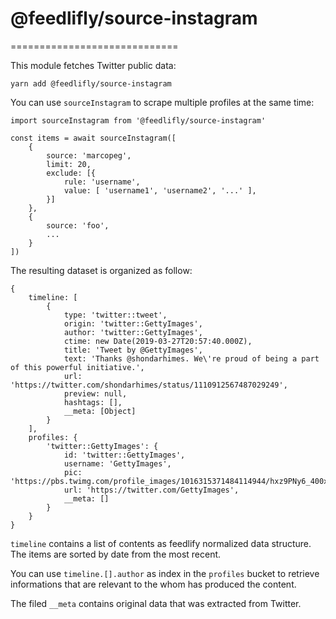 # @feedlifly/source-instagram
=============================

This module fetches Twitter public data:

    yarn add @feedlifly/source-instagram

You can use `sourceInstagram` to scrape multiple profiles at the same time:

    import sourceInstagram from '@feedlifly/source-instagram'

    const items = await sourceInstagram([
        {
            source: 'marcopeg',
            limit: 20,
            exclude: [{
                rule: 'username',
                value: [ 'username1', 'username2', '...' ],
            }]
        },
        {
            source: 'foo',
            ...
        }
    ])

The resulting dataset is organized as follow:

    {
        timeline: [
            {
                type: 'twitter::tweet',
                origin: 'twitter::GettyImages',
                author: 'twitter::GettyImages',
                ctime: new Date(2019-03-27T20:57:40.000Z),
                title: 'Tweet by @GettyImages',
                text: 'Thanks @shondarhimes. We\'re proud of being a part of this powerful initiative.',
                url: 'https://twitter.com/shondarhimes/status/1110912567487029249',
                preview: null,
                hashtags: [],
                __meta: [Object]
            }
        ],
        profiles: {
            'twitter::GettyImages': {
                id: 'twitter::GettyImages',
                username: 'GettyImages',
                pic: 'https://pbs.twimg.com/profile_images/1016315371484114944/hxz9PNy6_400x400.jpg',
                url: 'https://twitter.com/GettyImages',
                __meta: []
            }
        }
    }

`timeline` contains a list of contents as feedlify normalized data structure.  
The items are sorted by date from the most recent.

You can use `timeline.[].author` as index in the `profiles` bucket to retrieve
informations that are relevant to the whom has produced the content.

The filed `__meta` contains original data that was extracted from Twitter.
